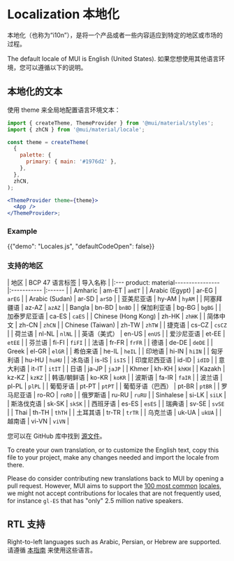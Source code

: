 # Localization 本地化

<p class="description">本地化（也称为“i10n”），是将一个产品或者一些内容适应到特定的地区或市场的过程。</p>

The default locale of MUI is English (United States). 如果您想使用其他语言环境，您可以遵循以下的说明。

## 本地化的文本

使用 theme 来全局地配置语言环境文本：

```jsx
import { createTheme, ThemeProvider } from '@mui/material/styles';
import { zhCN } from '@mui/material/locale';

const theme = createTheme(
  {
    palette: {
      primary: { main: '#1976d2' },
    },
  },
  zhCN,
);

<ThemeProvider theme={theme}>
  <App />
</ThemeProvider>;
```

### Example

{{"demo": "Locales.js", "defaultCodeOpen": false}}

### 支持的地区

| 地区                  | BCP 47 语言标签 | 导入名称   |
|:---
product: material---------------- |:----------- |:------ |
| Amharic             | am-ET       | `amET` |
| Arabic (Egypt)      | ar-EG       | `arEG` |
| Arabic (Sudan)      | ar-SD       | `arSD` |
| 亚美尼亚语               | hy-AM       | `hyAM` |
| 阿塞拜疆语               | az-AZ       | `azAZ` |
| Bangla              | bn-BD       | `bnBD` |
| 保加利亚语               | bg-BG       | `bgBG` |
| 加泰罗尼亚语              | ca-ES       | `caES` |
| Chinese (Hong Kong) | zh-HK       | `zhHK` |
| 简体中文                | zh-CN       | `zhCN` |
| Chinese (Taiwan)    | zh-TW       | `zhTW` |
| 捷克语                 | cs-CZ       | `csCZ` |
| 荷兰语                 | nl-NL       | `nlNL` |
| 英语（美式）              | en-US       | `enUS` |
| 爱沙尼亚语               | et-EE       | `etEE` |
| 芬兰语                 | fi-FI       | `fiFI` |
| 法语                  | fr-FR       | `frFR` |
| 德语                  | de-DE       | `deDE` |
| Greek               | el-GR       | `elGR` |
| 希伯来语                | he-IL       | `heIL` |
| 印地语                 | hi-IN       | `hiIN` |
| 匈牙利语                | hu-HU       | `huHU` |
| 冰岛语                 | is-IS       | `isIS` |
| 印度尼西亚语              | id-ID       | `idID` |
| 意大利语                | it-IT       | `itIT` |
| 日语                  | ja-JP       | `jaJP` |
| Khmer               | kh-KH       | `khKH` |
| Kazakh              | kz-KZ       | `kzKZ` |
| 韩语/朝鲜语              | ko-KR       | `koKR` |
| 波斯语                 | fa-IR       | `faIR` |
| 波兰语                 | pl-PL       | `plPL` |
| 葡萄牙语                | pt-PT       | `ptPT` |
| 葡萄牙语（巴西）            | pt-BR       | `ptBR` |
| 罗马尼亚语               | ro-RO       | `roRO` |
| 俄罗斯语                | ru-RU       | `ruRU` |
| Sinhalese           | si-LK       | `siLK` |
| 斯洛伐克语               | sk-SK       | `skSK` |
| 西班牙语                | es-ES       | `esES` |
| 瑞典语                 | sv-SE       | `svSE` |
| Thai                | th-TH       | `thTH` |
| 土耳其语                | tr-TR       | `trTR` |
| 乌克兰语                | uk-UA       | `ukUA` |
| 越南语                 | vi-VN       | `viVN` |

<!-- #default-branch-switch -->

您可以在 GitHub 库中找到 [源文件](https://github.com/mui-org/material-ui/blob/master/packages/mui-material/src/locale/index.ts)。

To create your own translation, or to customize the English text, copy this file to your project, make any changes needed and import the locale from there.

Please do consider contributing new translations back to MUI by opening a pull request. However, MUI aims to support the [100 most common](https://en.wikipedia.org/wiki/List_of_languages_by_number_of_native_speakers) [locales](https://www.ethnologue.com/guides/ethnologue200), we might not accept contributions for locales that are not frequently used, for instance `gl-ES` that has "only" 2.5 million native speakers.

## RTL 支持

Right-to-left languages such as Arabic, Persian, or Hebrew are supported. 请遵循 [本指南](/material/guides/right-to-left/) 来使用这些语言。
